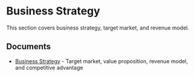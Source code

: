 # Business Strategy

This section covers business strategy, target market, and revenue model.

## Documents
- [Business Strategy](01-business-strategy.md) - Target market, value proposition, revenue model, and competitive advantage
